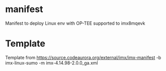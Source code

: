 # manifest

Manifest to deploy Linux env with OP-TEE supported to imx8mqevk

# Template
Template from https://source.codeaurora.org/external/imx/imx-manifest  -b imx-linux-sumo -m imx-4.14.98-2.0.0_ga.xml
